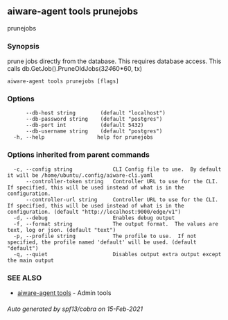 ## aiware-agent tools prunejobs

prunejobs

### Synopsis

prune jobs directly from the database.  This requires database access.  This calls db.GetJob().PruneOldJobs(3*24*60*60, tx)

```
aiware-agent tools prunejobs [flags]
```

### Options

```
      --db-host string        (default "localhost")
      --db-password string    (default "postgres")
      --db-port int           (default 5432)
      --db-username string    (default "postgres")
  -h, --help                 help for prunejobs
```

### Options inherited from parent commands

```
  -c, --config string             CLI Config file to use.  By default it will be /home/ubuntu/.config/aiware-cli.yaml
      --controller-token string   Controller URL to use for the CLI.  If specified, this will be used instead of what is in the configuration.
      --controller-url string     Controller URL to use for the CLI.  If specified, this will be used instead of what is in the configuration. (default "http://localhost:9000/edge/v1")
  -d, --debug                     Enables debug output
  -f, --format string             The output format.  The values are text, log or json. (default "text")
  -p, --profile string            The profile to use.  If not specified, the profile named 'default' will be used. (default "default")
  -q, --quiet                     Disables output extra output except the main output
```

### SEE ALSO

* [aiware-agent tools](/cli/aiware-agent_tools.md)	 - Admin tools

###### Auto generated by spf13/cobra on 15-Feb-2021
